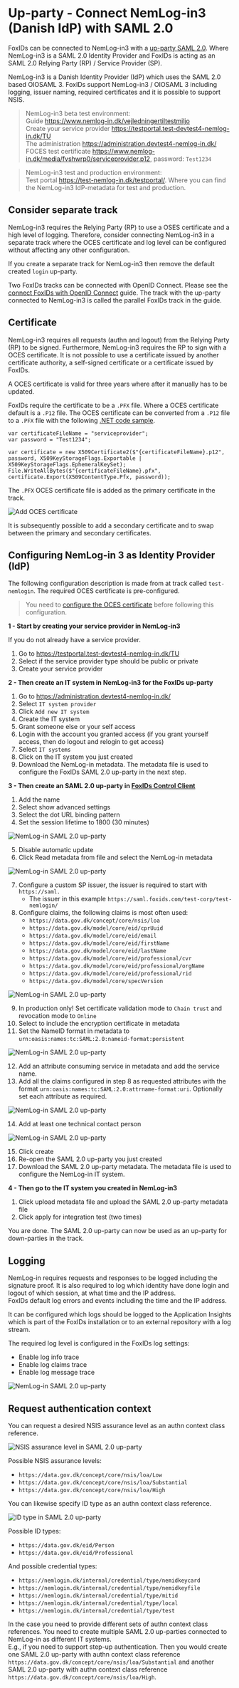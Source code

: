# Up-party - Connect NemLog-in3 (Danish IdP) with SAML 2.0

FoxIDs can be connected to NemLog-in3 with a [up-party SAML 2.0](up-party-saml-2.0.md). Where NemLog-in3 is a SAML 2.0 Identity Provider and FoxIDs is acting as an SAML 2.0 Relying Party (RP) / Service Provider (SP).

NemLog-in3 is a Danish Identity Provider (IdP) which uses the SAML 2.0 based OIOSAML 3. FoxIDs support NemLog-in3 / OIOSAML 3 including logging, issuer naming, required certificates and it is possible to support NSIS.

> NemLog-in3 beta test environment:  
> Guide https://www.nemlog-in.dk/vejledningertiltestmiljo  
> Create your service provider https://testportal.test-devtest4-nemlog-in.dk/TU  
> The administration https://administration.devtest4-nemlog-in.dk/
> FOCES test certificate https://www.nemlog-in.dk/media/fvshwrp0/serviceprovider.p12, password: `Test1234`

> NemLog-in3 test and production environment:  
> Test portal https://test-nemlog-in.dk/testportal/. Where you can find the NemLog-in3 IdP-metadata for test and production.


## Consider separate track

NemLog-in3 requires the Relying Party (RP) to use a OSES certificate and a high level of logging. Therefore, consider connecting NemLog-in3 in a separate track where the OCES certificate and log level can be configured without affecting any other configuration.

If you create a separate track for NemLog-in3 then remove the default created `login` up-party.

Two FoxIDs tracks can be connected with OpenID Connect. Please see the [connect FoxIDs with OpenID Connect](up-party-howto-oidc-foxids.md) guide. The track with the up-party connected to NemLog-in3 is called the parallel FoxIDs track in the guide.

## Certificate

NemLog-in3 requires all requests (authn and logout) from the Relying Party (RP) to be signed. Furthermore, NemLog-in3 requires the RP to sign with a OCES certificate. It is not possible to use a certificate issued by another certificate authority, a self-signed certificate or a certificate issued by FoxIDs.

A OCES certificate is valid for three years where after it manually has to be updated.

FoxIDs require the certificate to be a `.PFX` file. Where a OCES certificate default is a `.P12` file. The OCES certificate can be converted from a `.P12` file to a `.PFX` file with the following [.NET code sample](https://github.com/ITfoxtec/FoxIDs/tree/master/tools/FoxIDs.ConvertCertificateTool). 

    var certificateFileName = "serviceprovider";
    var password = "Test1234";

    var certificate = new X509Certificate2($"{certificateFileName}.p12", password, X509KeyStorageFlags.Exportable | X509KeyStorageFlags.EphemeralKeySet);
    File.WriteAllBytes($"{certificateFileName}.pfx", certificate.Export(X509ContentType.Pfx, password));

The `.PFX` OCES certificate file is added as the primary certificate in the track.

![Add OCES certificate](images/howto-saml-nemlogin3-certificate.png)

It is subsequently possible to add a secondary certificate and to swap between the primary and secondary certificates.

## Configuring NemLog-in 3 as Identity Provider (IdP)

The following configuration description is made from at track called `test-nemlogin`. The required OCES certificate is pre-configured. 

> You need to [configure the OCES certificate](#certificate) before following this configuration.

**1 - Start by creating your service provider in NemLog-in3**

If you do not already have a service provider.

 1. Go to https://testportal.test-devtest4-nemlog-in.dk/TU
 2. Select if the service provider type should be public or private
 3. Create your service provider 

 **2 - Then create an IT system in NemLog-in3 for the FoxIDs up-party**

  1. Go to https://administration.devtest4-nemlog-in.dk/
  2. Select `IT system provider`
  3. Click `Add new IT system`
  4. Create the IT system
  5. Grant someone else or your self access 
  6. Login with the account you granted access (if you grant yourself access, then do logout and relogin to get access)
  7. Select `IT systems`
  8. Click on the IT system you just created
  9. Download the NemLog-in metadata. The metadata file is used to configure the FoxIDs SAML 2.0 up-party in the next step.

**3 - Then create an SAML 2.0 up-party in [FoxIDs Control Client](control.md#foxids-control-client)**

 1. Add the name
 2. Select show advanced settings
 3. Select the dot URL binding pattern
 4. Set the session lifetime to 1800 (30 minutes)

 ![NemLog-in SAML 2.0 up-party](images/howto-saml-nemlogin3-up-top.png)

 5. Disable automatic update
 6. Click Read metadata from file and select the NemLog-in metadata

 ![NemLog-in SAML 2.0 up-party](images/howto-saml-nemlogin3-up-read-metadata.png)

 7. Configure a custom SP issuer, the issuer is required to start with `https://saml.`
    - The issuer in this example `https://saml.foxids.com/test-corp/test-nemlogin/`
 8. Configure claims, the following claims is most often used:
    - `https://data.gov.dk/concept/core/nsis/loa`
    - `https://data.gov.dk/model/core/eid/cprUuid`
    - `https://data.gov.dk/model/core/eid/email`
    - `https://data.gov.dk/model/core/eid/firstName`
    - `https://data.gov.dk/model/core/eid/lastName`
    - `https://data.gov.dk/model/core/eid/professional/cvr`
    - `https://data.gov.dk/model/core/eid/professional/orgName`
    - `https://data.gov.dk/model/core/eid/professional/rid`
    - `https://data.gov.dk/model/core/specVersion`

 ![NemLog-in SAML 2.0 up-party](images/howto-saml-nemlogin3-up-claims.png)

 9. In production only! Set certificate validation mode to `Chain trust` and revocation mode to `Online`
 10. Select to include the encryption certificate in metadata
 11. Set the NameID format in metadata to `urn:oasis:names:tc:SAML:2.0:nameid-format:persistent`

 ![NemLog-in SAML 2.0 up-party](images/howto-saml-nemlogin3-up-nameidformat.png)

 12. Add an attribute consuming service in metadata and add the service name.
 13. Add all the claims configured in step 8 as requested attributes with the format `urn:oasis:names:tc:SAML:2.0:attrname-format:uri`. Optionally set each attribute as required.

 ![NemLog-in SAML 2.0 up-party](images/howto-saml-nemlogin3-up-attributes.png)

 14. Add at least one technical contact person
 
 ![NemLog-in SAML 2.0 up-party](images/howto-saml-nemlogin3-up-contact.png)

 15. Click create
 16. Re-open the SAML 2.0 up-party you just created
 17. Download the SAML 2.0 up-party metadata. The metadata file is used to configure the NemLog-in IT system.
 
 **4 - Then go to the IT system you created in NemLog-in3**

  1. Click upload metadata file and upload the SAML 2.0 up-party metadata file
  2. Click apply for integration test (two times)

You are done. The SAML 2.0 up-party can now be used as an up-party for down-parties in the track.

## Logging

NemLog-in requires requests and responses to be logged including the signature proof. It is also required to log which identity have done login and logout of which session, at what time and the IP address.  
FoxIDs default log errors and events including the time and the IP address.

It can be configured which logs should be logged to the Application Insights which is part of the FoxIDs installation or to an external repository with a log stream.

The required log level is configured in the FoxIDs log settings:

 - Enable log info trace
 - Enable log claims trace
 - Enable log message trace

![NemLog-in SAML 2.0 up-party](images/howto-saml-nemlogin3-log.png)

## Request authentication context

You can request a desired NSIS assurance level as an authn context class reference.

![NSIS assurance level in SAML 2.0 up-party](images/howto-saml-nemlogin3-nsis-level.png)

Possible NSIS assurance levels:
 - `https://data.gov.dk/concept/core/nsis/loa/Low`
 - `https://data.gov.dk/concept/core/nsis/loa/Substantial`
 - `https://data.gov.dk/concept/core/nsis/loa/High`

You can likewise specify ID type as an authn context class reference.

![ID type in SAML 2.0 up-party](images/howto-saml-nemlogin3-id-type.png)

Possible ID types:
 - `https://data.gov.dk/eid/Person`
 - `https://data.gov.dk/eid/Professional`

And possible credential types:
 - `https://nemlogin.dk/internal/credential/type/nemidkeycard`
 - `https://nemlogin.dk/internal/credential/type/nemidkeyfile`
 - `https://nemlogin.dk/internal/credential/type/mitid`
 - `https://nemlogin.dk/internal/credential/type/local`
 - `https://nemlogin.dk/internal/credential/type/test`


In the case you need to provide different sets of authn context class references. You need to create multiple SAML 2.0 up-parties connected to NemLog-in as different IT systems.  
E.g., if you need to support step-up authentication. Then you would create one SAML 2.0 up-party with authn context class reference `https://data.gov.dk/concept/core/nsis/loa/Substantial` and another SAML 2.0 up-party with authn context class reference `https://data.gov.dk/concept/core/nsis/loa/High`.